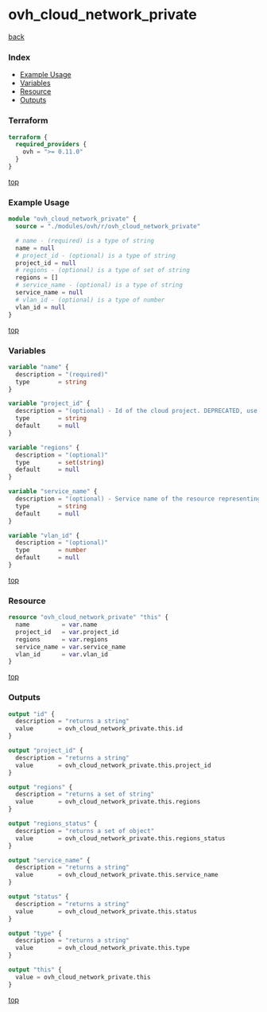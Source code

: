 # ovh_cloud_network_private

[back](../ovh.md)

### Index

- [Example Usage](#example-usage)
- [Variables](#variables)
- [Resource](#resource)
- [Outputs](#outputs)

### Terraform

```terraform
terraform {
  required_providers {
    ovh = ">= 0.11.0"
  }
}
```

[top](#index)

### Example Usage

```terraform
module "ovh_cloud_network_private" {
  source = "./modules/ovh/r/ovh_cloud_network_private"

  # name - (required) is a type of string
  name = null
  # project_id - (optional) is a type of string
  project_id = null
  # regions - (optional) is a type of set of string
  regions = []
  # service_name - (optional) is a type of string
  service_name = null
  # vlan_id - (optional) is a type of number
  vlan_id = null
}
```

[top](#index)

### Variables

```terraform
variable "name" {
  description = "(required)"
  type        = string
}

variable "project_id" {
  description = "(optional) - Id of the cloud project. DEPRECATED, use `service_name` instead"
  type        = string
  default     = null
}

variable "regions" {
  description = "(optional)"
  type        = set(string)
  default     = null
}

variable "service_name" {
  description = "(optional) - Service name of the resource representing the id of the cloud project."
  type        = string
  default     = null
}

variable "vlan_id" {
  description = "(optional)"
  type        = number
  default     = null
}
```

[top](#index)

### Resource

```terraform
resource "ovh_cloud_network_private" "this" {
  name         = var.name
  project_id   = var.project_id
  regions      = var.regions
  service_name = var.service_name
  vlan_id      = var.vlan_id
}
```

[top](#index)

### Outputs

```terraform
output "id" {
  description = "returns a string"
  value       = ovh_cloud_network_private.this.id
}

output "project_id" {
  description = "returns a string"
  value       = ovh_cloud_network_private.this.project_id
}

output "regions" {
  description = "returns a set of string"
  value       = ovh_cloud_network_private.this.regions
}

output "regions_status" {
  description = "returns a set of object"
  value       = ovh_cloud_network_private.this.regions_status
}

output "service_name" {
  description = "returns a string"
  value       = ovh_cloud_network_private.this.service_name
}

output "status" {
  description = "returns a string"
  value       = ovh_cloud_network_private.this.status
}

output "type" {
  description = "returns a string"
  value       = ovh_cloud_network_private.this.type
}

output "this" {
  value = ovh_cloud_network_private.this
}
```

[top](#index)